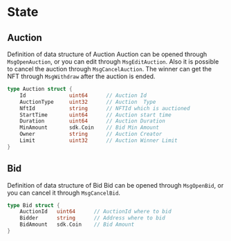 # State

## Auction
Definition of data structure of Auction
Auction can be opened through `MsgOpenAuction`, or you can edit through `MsgEditAuction`. Also it is possible to cancel the auction through `MsgCancelAuction`.
The winner can get the NFT through `MsgWithdraw` after the auction is ended.

```go
type Auction struct {
	Id				uint64		// Auction Id
	AuctionType		uint32		// Auction	Type
	NftId			string		// NFTId which is auctioned
	StartTime		uint64		// Auction start time
	Duration 		uint64		// Auction Duration
	MinAmount		sdk.Coin	// Bid Min Amount
	Owner			string		// Auction Creator
	Limit			uint32		// Auction Winner Limit
}
```

## Bid
Definition of data structure of Bid
Bid can be opened through `MsgOpenBid`, or you can cancel it through `MsgCancelBid`.

```go
type Bid struct {
	AuctionId	uint64		// AuctionId where to bid
	Bidder		string		// Address where to bid
	BidAmount	sdk.Coin	// Bid Amount
}
```